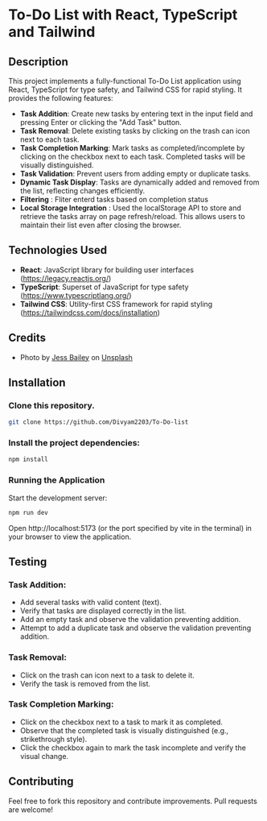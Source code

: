 # To-Do List with React, TypeScript and Tailwind

## Description

This project implements a fully-functional To-Do List application using React, TypeScript for type safety, and Tailwind CSS for rapid styling. It provides the following features:

- **Task Addition**: Create new tasks by entering text in the input field and pressing Enter or clicking the "Add Task" button.
- **Task Removal**: Delete existing tasks by clicking on the trash can icon next to each task.
- **Task Completion Marking**: Mark tasks as completed/incomplete by clicking on the checkbox next to each task. Completed tasks will be visually distinguished.
- **Task Validation**: Prevent users from adding empty or duplicate tasks.
- **Dynamic Task Display**: Tasks are dynamically added and removed from the list, reflecting changes efficiently.
- **Filtering** : Fliter enterd tasks based on completion status
- **Local Storage Integration** : Used the localStorage API to store and retrieve the tasks array on page refresh/reload. This allows users to maintain their list even after closing the browser.

## Technologies Used

- **React**: JavaScript library for building user interfaces (https://legacy.reactjs.org/)
- **TypeScript**: Superset of JavaScript for type safety (https://www.typescriptlang.org/)
- **Tailwind CSS**: Utility-first CSS framework for rapid styling (https://tailwindcss.com/docs/installation)

## Credits
- Photo by <a href="https://unsplash.com/@jessbaileydesigns?utm_content=creditCopyText&utm_medium=referral&utm_source=unsplash">Jess Bailey</a> on <a href="https://unsplash.com/photos/pen-near-black-lined-paper-and-eyeglasses-q10VITrVYUM?utm_content=creditCopyText&utm_medium=referral&utm_source=unsplash">Unsplash</a>
  

## Installation

### Clone this repository.

```bash
git clone https://github.com/Divyam2203/To-Do-list
```

### Install the project dependencies:

```bash
npm install
```

### Running the Application

Start the development server:
```Bash
npm run dev
```

Open http://localhost:5173 (or the port specified by vite in the terminal) in your browser to view the application.

## Testing

### Task Addition:
- Add several tasks with valid content (text).
- Verify that tasks are displayed correctly in the list.
- Add an empty task and observe the validation preventing addition.
- Attempt to add a duplicate task and observe the validation preventing addition.

### Task Removal:
- Click on the trash can icon next to a task to delete it.
- Verify the task is removed from the list.

### Task Completion Marking:
- Click on the checkbox next to a task to mark it as completed.
- Observe that the completed task is visually distinguished (e.g., strikethrough style).
- Click the checkbox again to mark the task incomplete and verify the visual change.

## Contributing

Feel free to fork this repository and contribute improvements. Pull requests are welcome!